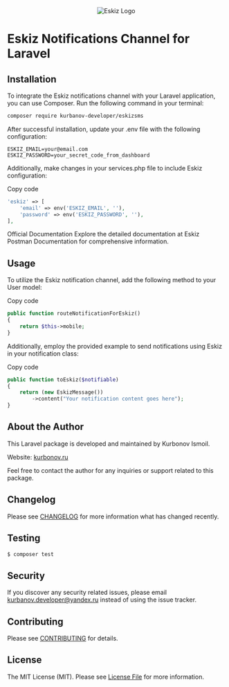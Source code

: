 <div align="center">
  <img src="https://eskiz.uz/logo.svg" alt="Eskiz Logo">
</div>

# Eskiz Notifications Channel for Laravel

## Installation

To integrate the Eskiz notifications channel with your Laravel application, you can use Composer. Run the following command in your terminal:

```bash
composer require kurbanov-developer/eskizsms
```
After successful installation, update your .env file with the following configuration:

``` dotenv
ESKIZ_EMAIL=your@email.com
ESKIZ_PASSWORD=your_secret_code_from_dashboard
```
Additionally, make changes in your services.php file to include Eskiz configuration:

Copy code
``` php
'eskiz' => [
    'email' => env('ESKIZ_EMAIL', ''),
    'password' => env('ESKIZ_PASSWORD', ''),
],
```

Official Documentation
Explore the detailed documentation at Eskiz Postman Documentation for comprehensive information.

## Usage
To utilize the Eskiz notification channel, add the following method to your User model:

Copy code
``` php
public function routeNotificationForEskiz()
{
    return $this->mobile;
}
```
Additionally, employ the provided example to send notifications using Eskiz in your notification class:

Copy code
``` php
public function toEskiz($notifiable)
{
    return (new EskizMessage())
        ->content("Your notification content goes here");
}
```
## About the Author
This Laravel package is developed and maintained by Kurbonov Ismoil.

Website: [kurbonov.ru](kurbonov.ru)

Feel free to contact the author for any inquiries or support related to this package.


## Changelog

Please see [CHANGELOG](CHANGELOG.md) for more information what has changed recently.

## Testing

``` bash
$ composer test
```

## Security

If you discover any security related issues, please email kurbanov.developer@yandex.ru instead of using the issue tracker.

## Contributing

Please see [CONTRIBUTING](CONTRIBUTING.md) for details.

## License

The MIT License (MIT). Please see [License File](LICENSE.md) for more information.